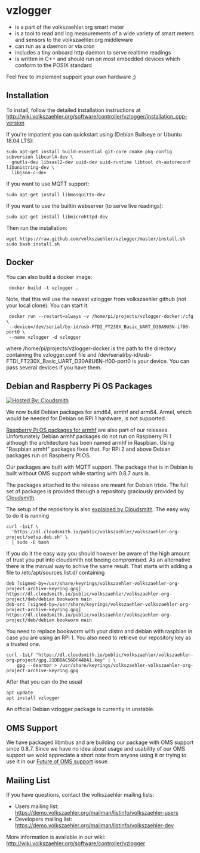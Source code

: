 vzlogger
=========
  * is a part of the volkszaehler.org smart meter
  * is a tool to read and log measurements of a wide variety of smart meters and sensors to the volkszaehler.org middleware
  * can run as a daemon or via cron
  * includes a tiny onboard http daemon to serve realtime readings
  * is written in C++ and should run on most embedded devices which conform to the POSIX standard

Feel free to implement support your own hardware ;)

Installation
---------------
To install, follow the detailed installation instructions at http://wiki.volkszaehler.org/software/controller/vzlogger/installation_cpp-version

If you're impatient you can quickstart using (Debian Bullseye or Ubuntu 18.04 LTS):

    sudo apt-get install build-essential git-core cmake pkg-config subversion libcurl4-dev \
      gnutls-dev libsasl2-dev uuid-dev uuid-runtime libtool dh-autoreconf libunistring-dev \
      libjson-c-dev

If you want to use MQTT support:

    sudo apt-get install libmosquitto-dev

If you want to use the builtin webserver (to serve live readings):

    sudo apt-get install libmicrohttpd-dev

Then run the installation:

    wget https://raw.github.com/volkszaehler/vzlogger/master/install.sh
    sudo bash install.sh
    
Docker
------

You can also build a docker image:

     docker build -t vzlogger .
     
Note, that this will use the newest vzlogger from volkszaehler github (not your local clone).
You can start it:

     docker run --restart=always -v /home/pi/projects/vzlogger-docker:/cfg \
     --device=/dev/serial/by-id/usb-FTDI_FT230X_Basic_UART_D30A9U5N-if00-port0 \
     --name vzlogger -d vzlogger

where /home/pi/projects/vzlogger-docker is the path to the directory containing the vzlogger.conf file and
/dev/serial/by-id/usb-FTDI_FT230X_Basic_UART_D30A8U6N-if00-port0 is your device. You can pass several devices if you have them.

Debian and Raspberry Pi OS Packages
-------------

[![Hosted By: Cloudsmith](https://img.shields.io/badge/OSS%20hosting%20by-cloudsmith-blue?logo=cloudsmith&style=flat-square)](https://cloudsmith.com)

We now build Debian packages for amd64, armhf and arm64. Armel, which would be
needed for Debian on RPi 1 hardware, is not supported.

[Raspberry Pi OS packages for armhf](
https://cloudsmith.io/~volkszaehler/repos/volkszaehler-org-project/packages/?q=distribution%3Araspbian+AND+architecture%3Aarmhf) 
are also part of our releases. Unfortunately 
Debian armhf packages do not run on Raspberry Pi 1 although the architecture 
has been named armhf in Raspbian. Using "Raspbian armhf" packages fixes that.
For RPi 2 and above Debian packages run on Raspberry Pi OS. 

Our packages are built with MQTT support. The package that is in Debian is 
built without OMS support while starting with 0.8.7 ours is. 

The packages attached to the release are meant for Debian trixie. The full set
of packages is provided through a repository graciously provided by 
[Cloudsmith](https://cloudsmith.com).

The setup of the repository is also 
[explained by Cloudsmith](https://cloudsmith.io/~volkszaehler/repos/volkszaehler-org-project/setup/#formats-deb).
The easy way to do it is running 
```
curl -1sLf \
  'https://dl.cloudsmith.io/public/volkszaehler/volkszaehler-org-project/setup.deb.sh' \
  | sudo -E bash
```
If you do it the easy way you should however be aware of the high amount of 
trust you put into cloudsmith not beeing compromised. As an alternative there 
is the manual way to achive the same result. That starts with adding a file to
/etc/apt/sources.list.d/ containing
```
deb [signed-by=/usr/share/keyrings/volkszaehler-volkszaehler-org-project-archive-keyring.gpg] https://dl.cloudsmith.io/public/volkszaehler/volkszaehler-org-project/deb/debian bookworm main
deb-src [signed-by=/usr/share/keyrings/volkszaehler-volkszaehler-org-project-archive-keyring.gpg] https://dl.cloudsmith.io/public/volkszaehler/volkszaehler-org-project/deb/debian bookworm main
```
You need to replace bookworm with your distro and debian with raspbian in case
you are using an RPi 1. You also need to retrieve our repository key as a 
trusted one. 
```
curl -1sLf "https://dl.cloudsmith.io/public/volkszaehler/volkszaehler-org-project/gpg.21DBDAC56DF44DA1.key" | \
	gpg --dearmor > /usr/share/keyrings/volkszaehler-volkszaehler-org-project-archive-keyring.gpg
```

After that you can do the usual
```
apt update
apt install vzlogger
```

An official Debian vzlogger package is currently in unstable.

OMS Support
-------------

We have packaged libmbus and are building our package with OMS support since 
0.8.7. Since we have no idea about usage and usability of our OMS support we
wold appreciate a short note from anyone using it or trying to use it in our 
[Future of OMS support](https://github.com/volkszaehler/vzlogger/issues/650) 
issue.


Mailing List
-------------
If you have questions, contact the volkszaehler mailing lists:

  * Users mailing list: https://demo.volkszaehler.org/mailman/listinfo/volkszaehler-users
  * Developers mailing list: https://demo.volkszaehler.org/mailman/listinfo/volkszaehler-dev

More information is available in our wiki:
http://wiki.volkszaehler.org/software/controller/vzlogger
